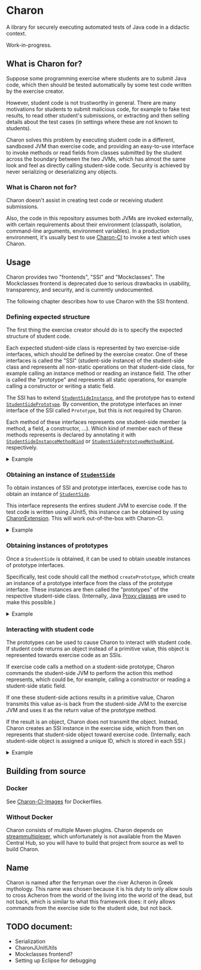 # Charon

A library for securely executing automated tests of Java code in a didactic context.

Work-in-progress.

## What is Charon for?

Suppose some programming exercise where students are to submit Java code,
which then should be tested automatically by some test code
written by the exercise creator.

However, student code is not trustworthy in general.
There are many motivations for students to submit malicious code,
for example to fake test results, to read other student's submissions,
or extracting and then selling details about the test cases
(in settings where these are not known to students).

Charon solves this problem by executing student code
in a different, sandboxed JVM than exercise code,
and providing an easy-to-use interface
to invoke methods or read fields from classes submitted by the student
across the boundary between the two JVMs,
which has almost the same look and feel as directly calling student-side code.
Security is achieved by never serializing or deserializing any objects.

### What is Charon not for?

Charon doesn't assist in creating test code or receiving student submissions.

Also, the code in this repository assumes both JVMs are invoked externally,
with certain requirements about their environment (classpath, isolation, command-line arguments, environment variables).
In a production environment, it's usually best
to use [Charon-CI](https://github.com/Haspamelodica/Charon-CI) to invoke a test which uses Charon.

## Usage

Charon provides two "frontends", "SSI" and "Mockclasses".
The Mockclasses frontend is deprecated due to serious drawbacks
in usability, transparency, and security, and is currently undocumented.

The following chapter describes how to use Charon with the SSI frontend.

### Defining expected structure

The first thing the exercise creator should do is
to specify the expected structure of student code.

Each expected student-side class is represented by two exercise-side interfaces,
which should be defined by the exercise creator.
One of these interfaces is called the "SSI" (student-side instance) of the student-side class
and represents all non-static operations on that student-side class,
for example calling an instance method or reading an instance field.
The other is called the "prototype" and represents all static operations,
for example calling a constructor or writing a static field.

The SSI has to extend
[`StudentSideInstance`](exercise/frontend/ssi/src/main/java/net/haspamelodica/charon/StudentSideInstance.java),
and the prototype has to extend
[`StudentSidePrototype`](exercise/frontend/ssi/src/main/java/net/haspamelodica/charon/StudentSidePrototype.java).
By convention, the prototype interfaces an inner interface of the SSI called `Prototype`, but this is not required by Charon.

Each method of these interfaces represents one student-side member (a method, a field, a constructor, ...).
Which kind of member each of these methods represents is declared by annotating it with 
[`StudentSideInstanceMethodKind`](exercise/frontend/ssi/src/main/java/net/haspamelodica/charon/annotations/StudentSideInstanceMethodKind.java)
or
[`StudentSidePrototypeMethodKind`](exercise/frontend/ssi/src/main/java/net/haspamelodica/charon/annotations/StudentSidePrototypeMethodKind.java),
respectively.
<details>
<summary>Example</summary>

(In all examples, imports to Charon classes will be omitted.)
```java
@StudentSideInstanceKind(INTERFACE)
public interface CumulativeCalculator extends StudentSideInstance
{
    @StudentSideInstanceMethodKind(INSTANCE_FIELD_GETTER)
    public int intermediateResult();

    @StudentSideInstanceMethodKind(INSTANCE_METHOD)
    public int add(int i);

    @StudentSideInstanceMethodKind(INSTANCE_METHOD)
    public int sub(int i);

    @StudentSideInstanceMethodKind(INSTANCE_METHOD)
    public int mul(int i);

    @StudentSideInstanceMethodKind(INSTANCE_METHOD)
    public int div(int i);

    public static interface Prototype extends StudentSidePrototype<CumulativeCalculator>
    {
        @StudentSidePrototypeMethodKind(CONSTRUCTOR)
        public CumulativeCalculator new_(int initialIntermediateResult);
    }
}
```

</details>

### Obtaining an instance of [`StudentSide`](exercise/frontend/ssi/src/main/java/net/haspamelodica/charon/StudentSide.java)

To obtain instances of SSI and prototype interfaces,
exercise code has to obtain an instance of
[`StudentSide`](exercise/junitextension/src/main/java/net/haspamelodica/charon/junitextension/CharonExtension.java).

This interface represents the entires student JVM to exercise code.
If the test code is written using JUnit5, this instance can be obtained
by using [CharonExtension](exercise/junitextension/src/main/java/net/haspamelodica/charon/junitextension/CharonExtension.java).
This will work out-of-the-box with Charon-CI.

<details>
<summary>Example</summary>

```java
import org.junit.jupiter.api.Test;
import org.junit.jupiter.api.extension.ExtendWith;

@ExtendWith(CharonExtension.class)
public class TestCumulativeCalculator
{
    @Test
    public void testBasic(StudentSide studentSide)
    {
        // test code, with StudentSide instance available
    }
}
```

</details>

### Obtaining instances of prototypes

Once a `StudentSide` is obtained,
it can be used to obtain useable instances of prototype interfaces.

Specifically, test code should call the method `createPrototype`,
which create an instance of a prototype interface from the class of the prototype interface.
These instances are then called the "prototypes" of the respective student-side class.
(Internally, Java
[Proxy classes](https://docs.oracle.com/en/java/javase/19/docs/api/java.base/java/lang/reflect/Proxy.html)
are used to make this possible.)

<details>
<summary>Example</summary>

```java
import org.junit.jupiter.api.Test;
import org.junit.jupiter.api.extension.ExtendWith;

@ExtendWith(CharonExtension.class)
public class TestCumulativeCalculator
{
    @Test
    public void testBasic(StudentSide studentSide)
    {
        CumulativeCalculator.Prototype CumulativeCalculatorP = studentSide.createPrototype(CumulativeCalculator.Prototype.class);
        // test code, with the prototype of CumulativeCalculator available
    }
}
```

</details>

### Interacting with student code

The prototypes can be used to cause Charon to interact with student code.
If student code returns an object instead of a primitive value,
this object is represented towards exercise code as an SSIs.

If exercise code calls a method on a student-side prototype,
Charon commands the student-side JVM to
perform the action this method represents,
which could be, for example, calling a constructor
or reading a student-side static field.

If one these student-side actions results in a primitive value,
Charon transmits this value as-is back from the student-side JVM to the exercise JVM
and uses it as the return value of the prototype method.

If the result is an object, Charon does not transmit the object.
Instead, Charon creates an SSI instance in the exercise side,
which from then on represents that student-side object toward exercise code.
(Internally, each student-side object is assigned a unique ID,
which is stored in each SSI.)

<details>
<summary>Example</summary>

```java
import static org.junit.jupiter.api.Assertions.assertEquals;
import org.junit.jupiter.api.Test;
import org.junit.jupiter.api.extension.ExtendWith;

@ExtendWith(CharonExtension.class)
public class TestCumulativeCalculator
{
    @Test
    public void testBasic(StudentSide studentSide)
    {
        CumulativeCalculator.Prototype CumulativeCalculatorP = studentSide.createPrototype(CumulativeCalculator.Prototype.class);

        CumulativeCalculator calculator = CumulativeCalculatorP.new_(42);
        assertEquals(42, calculator.intermediateResult());

        calculator.add(100);
        assertEquals(142, calculator.intermediateResult());

        calculator.mul(2);
        assertEquals(284, calculator.intermediateResult());
    }
}
```

The call to `add` and `mul` will result in a primitive value,
directly transmitted back to the exercise JVM from the student JVM.

The call to `new_`, which represents the constructor
of the student-side class `CumulativeCalculator`,
will result in Charon creating a new SSI
for the new student-side `CumulativeCalculator` instance.

Note that the type `CumulativeCalculator` of the variable `calculator`
does not refer to the student-side class of that name,
but to the SSI interface defined by the exercise creator in an earlier example.

</details>

## Building from source

### Docker

See [Charon-CI-Images](https://github.com/Haspamelodica/Charon-CI-Images) for Dockerfiles.

### Without Docker

Charon consists of multiple Maven plugins. Charon depends on [streammultiplexer](https://github.com/Haspamelodica/net.haspamelodica.streammultiplexer), which unfortunately is not available from the Maven Central Hub, so you will have to build that project from source as well to build Charon. 

## Name

Charon is named after the ferryman over the river Acheron in Greek mythology.
This name was chosen because it is his duty to only allow souls to cross Acheron from the world of the living into the world of the dead, but not back,
which is similar to what this framework does: it only allows commands from the exercise side to the student side, but not back.

## TODO document:

- Serialization
- CharonJUnitUtils
- Mockclasses frontend?
- Setting up Eclipse for debugging
